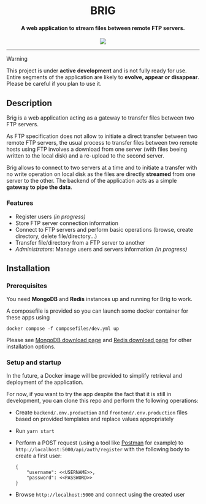 <h1 align="center"><b>BRIG</b></h1>
<h4 align="center">A web application to stream files between remote FTP servers.</h4>
<p align="center">
<a href="https://www.gnu.org/licenses/gpl-3.0" alt="License: GPLv3"><img src="https://img.shields.io/badge/License-GPL%20v3-blue.svg"></a>
</p>
<hr>

> [!warning]
> This project is under **active development** and is not fully ready for use.
> Entire segments of the application are likely to **evolve, appear or disappear**.
> Please be careful if you plan to use it.


## Description

Brig is a web application acting as a gateway to transfer files between two FTP servers.

As FTP specification does not allow to initiate a direct transfer between two remote FTP servers, the usual process to transfer files between two remote hosts using FTP involves a download from one server (with files beeing written to the local disk) and a re-upload to the second server.

Brig allows to connect to two servers at a time and to initiate a transfer with no write operation on local disk as the files are directly **streamed** from one server to the other. The backend of the application acts as a simple **gateway to pipe the data**.

### Features

- Register users *(in progress)*
- Store FTP server connection information
- Connect to FTP servers and perform basic operations (browse, create directory, delete file/directory...)
- Transfer file/directory from a FTP server to another
- *Administrators*: Manage users and servers information *(in progress)*


## Installation

### Prerequisites

You need **MongoDB** and **Redis** instances up and running for Brig to work.

A composefile is provided so you can launch some docker container for these apps using
```
docker compose -f composefiles/dev.yml up
```

Please see [MongoDB download page](https://www.mongodb.com/try/download/community) and [Redis download page](https://redis.io/downloads/) for other installation options.

### Setup and startup

In the future, a Docker image will be provided to simplify retrieval and deployment of the application.

For now, if you want to try the app despite the fact that it is still in development, you can clone this repo and perform the following operations:

- Create `backend/.env.production` and `frontend/.env.production` files based on provided templates and replace values appropriately
- Run `yarn start`
- Perform a POST request (using a tool like [Postman](https://www.postman.com/) for example) to `http://localhost:5000/api/auth/register` with the following body to create a first user:

  ```
  {
      "username": <<USERNAME>>,
      "password": <<PASSWORD>>
  }
  ```
- Browse `http://localhost:5000` and connect using the created user
